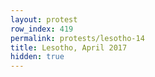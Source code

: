 ```yaml
---
layout: protest
row_index: 419
permalink: protests/lesotho-14
title: Lesotho, April 2017
hidden: true
---
```

